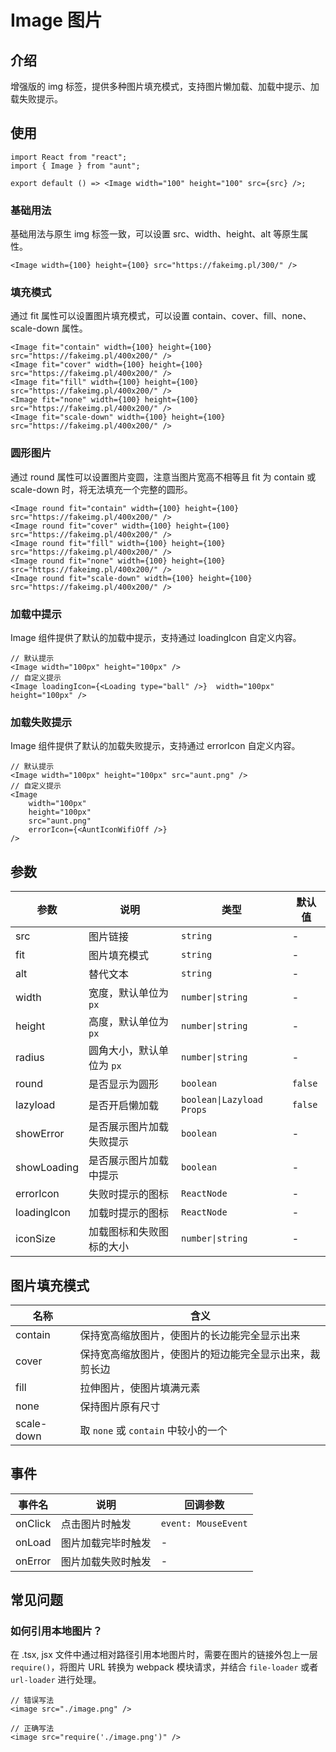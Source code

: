 # Image 图片

## 介绍
增强版的 img 标签，提供多种图片填充模式，支持图片懒加载、加载中提示、加载失败提示。

## 使用
```tsx
import React from "react";
import { Image } from "aunt";

export default () => <Image width="100" height="100" src={src} />;
```
### 基础用法
基础用法与原生 img 标签一致，可以设置 src、width、height、alt 等原生属性。

```tsx
<Image width={100} height={100} src="https://fakeimg.pl/300/" />
```

### 填充模式
通过 fit 属性可以设置图片填充模式，可以设置 contain、cover、fill、none、scale-down 属性。
```tsx
<Image fit="contain" width={100} height={100} src="https://fakeimg.pl/400x200/" />
<Image fit="cover" width={100} height={100} src="https://fakeimg.pl/400x200/" />
<Image fit="fill" width={100} height={100} src="https://fakeimg.pl/400x200/" />
<Image fit="none" width={100} height={100} src="https://fakeimg.pl/400x200/" />
<Image fit="scale-down" width={100} height={100} src="https://fakeimg.pl/400x200/" />
```

### 圆形图片
通过 round 属性可以设置图片变圆，注意当图片宽高不相等且 fit 为 contain 或 scale-down 时，将无法填充一个完整的圆形。
```tsx
<Image round fit="contain" width={100} height={100} src="https://fakeimg.pl/400x200/" />
<Image round fit="cover" width={100} height={100} src="https://fakeimg.pl/400x200/" />
<Image round fit="fill" width={100} height={100} src="https://fakeimg.pl/400x200/" />
<Image round fit="none" width={100} height={100} src="https://fakeimg.pl/400x200/" />
<Image round fit="scale-down" width={100} height={100} src="https://fakeimg.pl/400x200/" />
```

### 加载中提示
Image 组件提供了默认的加载中提示，支持通过 loadingIcon 自定义内容。
```tsx
// 默认提示
<Image width="100px" height="100px" />
// 自定义提示
<Image loadingIcon={<Loading type="ball" />}  width="100px"  height="100px" />
```


### 加载失败提示
Image 组件提供了默认的加载失败提示，支持通过 errorIcon 自定义内容。
```tsx
// 默认提示
<Image width="100px" height="100px" src="aunt.png" />
// 自定义提示
<Image
    width="100px" 
    height="100px"
    src="aunt.png"
    errorIcon={<AuntIconWifiOff />}
/>
```


## 参数

| 参数        | 说明                      | 类型                      | 默认值 |
| ----------- | ------------------------- | ------------------------- | -------- |
| src         | 图片链接                  | `string`                  |- |
| fit         | 图片填充模式              | `string`                  |-|
| alt         | 替代文本                  | `string`                  |- |
| width       | 宽度，默认单位为 `px`     | `number\|string`          |- |
| height      | 高度，默认单位为 `px`     | `number\|string`          |- |
| radius      | 圆角大小，默认单位为 `px` | `number\|string`          |-|
| round       | 是否显示为圆形            | `boolean`                 |`false` |
| lazyload    | 是否开启懒加载            | `boolean\|Lazyload Props` |`false` |
| showError   | 是否展示图片加载失败提示  | `boolean`                 |- |
| showLoading | 是否展示图片加载中提示    | `boolean`                 |- |
| errorIcon   | 失败时提示的图标          | `ReactNode`               |- |
| loadingIcon | 加载时提示的图标          | `ReactNode`               |- |
| iconSize    | 加载图标和失败图标的大小  | `number\|string`          |- |

## 图片填充模式

| 名称       | 含义                                                   |
| ---------- | ------------------------------------------------------ |
| contain    | 保持宽高缩放图片，使图片的长边能完全显示出来           |
| cover      | 保持宽高缩放图片，使图片的短边能完全显示出来，裁剪长边 |
| fill       | 拉伸图片，使图片填满元素                               |
| none       | 保持图片原有尺寸                                       |
| scale-down | 取 `none` 或 `contain` 中较小的一个                    |


## 事件

| 事件名  | 说明               | 回调参数            |
| ------- | ------------------ | ------------------- |
| onClick | 点击图片时触发     | `event: MouseEvent` |
| onLoad  | 图片加载完毕时触发 | -                   |
| onError | 图片加载失败时触发 | -                   |


## 常见问题
### 如何引用本地图片？
在 .tsx, jsx 文件中通过相对路径引用本地图片时，需要在图片的链接外包上一层 `require()`，将图片 URL 转换为 webpack 模块请求，并结合 `file-loader` 或者 `url-loader` 进行处理。
```tsx
// 错误写法
<image src="./image.png" />

// 正确写法
<image src="require('./image.png')" />
```




<code hidden="hidden" src="./demos/demo.tsx"></code>